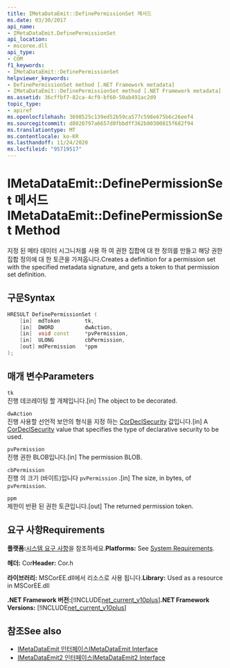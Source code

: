 ```yaml
---
title: IMetaDataEmit::DefinePermissionSet 메서드
ms.date: 03/30/2017
api_name:
- IMetaDataEmit.DefinePermissionSet
api_location:
- mscoree.dll
api_type:
- COM
f1_keywords:
- IMetaDataEmit::DefinePermissionSet
helpviewer_keywords:
- DefinePermissionSet method [.NET Framework metadata]
- IMetaDataEmit::DefinePermissionSet method [.NET Framework metadata]
ms.assetid: 36cffbf7-82ca-4cf9-bf60-50ab491ac2d9
topic_type:
- apiref
ms.openlocfilehash: 3698525c139ed52b59ca577c598e675b6c26eef4
ms.sourcegitcommit: d8020797a6657d0fbbdff362b80300815f682f94
ms.translationtype: MT
ms.contentlocale: ko-KR
ms.lasthandoff: 11/24/2020
ms.locfileid: "95719517"
---
```

# <a name="imetadataemitdefinepermissionset-method"></a><span data-ttu-id="4ab5d-102">IMetaDataEmit::DefinePermissionSet 메서드</span><span class="sxs-lookup"><span data-stu-id="4ab5d-102">IMetaDataEmit::DefinePermissionSet Method</span></span>

<span data-ttu-id="4ab5d-103">지정 된 메타 데이터 시그니처를 사용 하 여 권한 집합에 대 한 정의를 만들고 해당 권한 집합 정의에 대 한 토큰을 가져옵니다.</span><span class="sxs-lookup"><span data-stu-id="4ab5d-103">Creates a definition for a permission set with the specified metadata signature, and gets a token to that permission set definition.</span></span>  
  
## <a name="syntax"></a><span data-ttu-id="4ab5d-104">구문</span><span class="sxs-lookup"><span data-stu-id="4ab5d-104">Syntax</span></span>  
  
```cpp  
HRESULT DefinePermissionSet (  
    [in]  mdToken        tk,
    [in]  DWORD          dwAction,
    [in]  void const     *pvPermission,
    [in]  ULONG          cbPermission,
    [out] mdPermission   *ppm
);  
```  
  
## <a name="parameters"></a><span data-ttu-id="4ab5d-105">매개 변수</span><span class="sxs-lookup"><span data-stu-id="4ab5d-105">Parameters</span></span>  

 `tk`  
 <span data-ttu-id="4ab5d-106">진행 데코레이팅 할 개체입니다.</span><span class="sxs-lookup"><span data-stu-id="4ab5d-106">[in] The object to be decorated.</span></span>  
  
 `dwAction`  
 <span data-ttu-id="4ab5d-107">진행 사용할 선언적 보안의 형식을 지정 하는 [CorDeclSecurity](cordeclsecurity-enumeration.md) 값입니다.</span><span class="sxs-lookup"><span data-stu-id="4ab5d-107">[in] A [CorDeclSecurity](cordeclsecurity-enumeration.md) value that specifies the type of declarative security to be used.</span></span>  
  
 `pvPermission`  
 <span data-ttu-id="4ab5d-108">진행 권한 BLOB입니다.</span><span class="sxs-lookup"><span data-stu-id="4ab5d-108">[in] The permission BLOB.</span></span>  
  
 `cbPermission`  
 <span data-ttu-id="4ab5d-109">진행 의 크기 (바이트)입니다 `pvPermission` .</span><span class="sxs-lookup"><span data-stu-id="4ab5d-109">[in] The size, in bytes, of `pvPermission`.</span></span>  
  
 `ppm`  
 <span data-ttu-id="4ab5d-110">제한이 반환 된 권한 토큰입니다.</span><span class="sxs-lookup"><span data-stu-id="4ab5d-110">[out] The returned permission token.</span></span>  
  
## <a name="requirements"></a><span data-ttu-id="4ab5d-111">요구 사항</span><span class="sxs-lookup"><span data-stu-id="4ab5d-111">Requirements</span></span>  

 <span data-ttu-id="4ab5d-112">**플랫폼:**[시스템 요구 사항](../../get-started/system-requirements.md)을 참조하세요.</span><span class="sxs-lookup"><span data-stu-id="4ab5d-112">**Platforms:** See [System Requirements](../../get-started/system-requirements.md).</span></span>  
  
 <span data-ttu-id="4ab5d-113">**헤더:** Cor</span><span class="sxs-lookup"><span data-stu-id="4ab5d-113">**Header:** Cor.h</span></span>  
  
 <span data-ttu-id="4ab5d-114">**라이브러리:** MSCorEE.dll에서 리소스로 사용 됩니다.</span><span class="sxs-lookup"><span data-stu-id="4ab5d-114">**Library:** Used as a resource in MSCorEE.dll</span></span>  
  
 <span data-ttu-id="4ab5d-115">**.NET Framework 버전:**[!INCLUDE[net_current_v10plus](../../../../includes/net-current-v10plus-md.md)]</span><span class="sxs-lookup"><span data-stu-id="4ab5d-115">**.NET Framework Versions:** [!INCLUDE[net_current_v10plus](../../../../includes/net-current-v10plus-md.md)]</span></span>  
  
## <a name="see-also"></a><span data-ttu-id="4ab5d-116">참조</span><span class="sxs-lookup"><span data-stu-id="4ab5d-116">See also</span></span>

- [<span data-ttu-id="4ab5d-117">IMetaDataEmit 인터페이스</span><span class="sxs-lookup"><span data-stu-id="4ab5d-117">IMetaDataEmit Interface</span></span>](imetadataemit-interface.md)
- [<span data-ttu-id="4ab5d-118">IMetaDataEmit2 인터페이스</span><span class="sxs-lookup"><span data-stu-id="4ab5d-118">IMetaDataEmit2 Interface</span></span>](imetadataemit2-interface.md)
